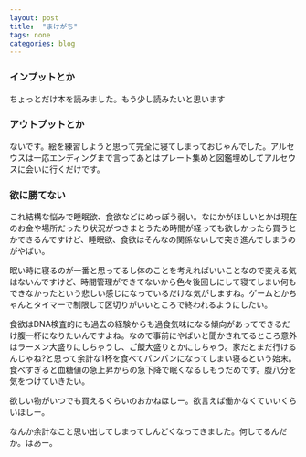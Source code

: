 ```yaml
---
layout: post
title:  "まけがち"
tags: none
categories: blog
---
```


### インプットとか
ちょっとだけ本を読みました。もう少し読みたいと思います


### アウトプットとか
ないです。絵を練習しようと思って完全に寝てしまっておじゃんでした。アルセウスは一応エンディングまで言ってあとはプレート集めと図鑑埋めしてアルセウスに会いに行くだけです。

### 欲に勝てない
これ結構な悩みで睡眠欲、食欲などにめっぽう弱い。なにかがほしいとかは現在のお金や場所だったり状況がつきまとうため時間が経っても欲しかったら買うとかできるんですけど、睡眠欲、食欲はそんなの関係ないしで突き進んでしまうのがやばい。

眠い時に寝るのが一番と思ってるし体のことを考えればいいことなので変える気はないんですけど、時間管理ができてないから色々後回しにして寝てしまい何もできなかったという悲しい感じになっているだけな気がしますね。ゲームとかちゃんとタイマーで制限して区切りがいいところで終われるようにしたい。

食欲はDNA検査的にも過去の経験からも過食気味になる傾向があってできるだけ腹一杯になりたいんですよね。なので事前にやばいと聞かされてるところ意外はラーメン大盛りにしちゃうし、ご飯大盛りとかにしちゃう。家だとまだ行けるんじゃね?と思って余計な1杯を食べてパンパンになってしまい寝るという始末。食べすぎると血糖値の急上昇からの急下降で眠くなるしもうだめです。腹八分を気をつけていきたい。

欲しい物がいつでも買えるくらいのおかねほしー。欲言えば働かなくていいくらいほしー。

なんか余計なこと思い出してしまってしんどくなってきました。何してるんだか。はあー。

